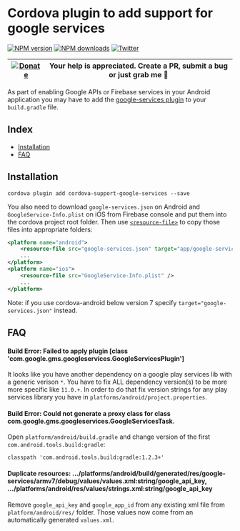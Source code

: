 # Cordova plugin to add support for google services

[![NPM version][npm-version]][npm-url] [![NPM downloads][npm-downloads]][npm-url] [![Twitter][twitter-follow]][twitter-url]

| [![Donate](https://www.paypalobjects.com/en_US/i/btn/btn_donateCC_LG.gif)][donate-url] | Your help is appreciated. Create a PR, submit a bug or just grab me :beer: |
|-|-|

As part of enabling Google APIs or Firebase services in your Android application you may have to add the [google-services plugin](https://developers.google.com/android/guides/google-services-plugin) to your `build.gradle` file.

## Index

<!-- MarkdownTOC levels="2" autolink="true" -->

- [Installation](#installation)
- [FAQ](#faq)

<!-- /MarkdownTOC -->

## Installation

    cordova plugin add cordova-support-google-services --save

You also need to download `google-services.json` on Android and `GoogleService-Info.plist` on iOS from Firebase console and put them into the cordova project root folder. Then use [`<resource-file>`](http://cordova.apache.org/docs/en/latest/config_ref/index.html#resource-file) to copy those files into appropriate folders:

```xml
<platform name="android">
    <resource-file src="google-services.json" target="app/google-services.json" />
    ...
</platform>
<platform name="ios">
    <resource-file src="GoogleService-Info.plist" />
    ...
</platform>
```

Note: if you use cordova-android below version 7 specify `target="google-services.json"` instead.

## FAQ

#### Build Error: Failed to apply plugin [class 'com.google.gms.googleservices.GoogleServicesPlugin']
It looks like you have another dependency on a google play services lib with a generic verison `*`. You have to fix ALL dependency version(s) to be more more specific like `11.0.+`. In order to do that fix version strings for any play services library you have in `platforms/android/project.properties`.

#### Build Error: Could not generate a proxy class for class com.google.gms.googleservices.GoogleServicesTask.
Open `platform/android/build.gradle` and change version of the first `com.android.tools.build:gradle`:

    classpath 'com.android.tools.build:gradle:1.2.3+'

#### Duplicate resources: .../platforms/android/build/generated/res/google-services/armv7/debug/values/values.xml:string/google_api_key, .../platforms/android/res/values/strings.xml:string/google_api_key
Remove `google_api_key` and `google_app_id` from any existing xml file from `platform/android/res/` folder. Those values now come from an automatically generated `values.xml`.

[npm-url]: https://www.npmjs.com/package/cordova-support-google-services
[npm-version]: https://img.shields.io/npm/v/cordova-support-google-services.svg
[npm-downloads]: https://img.shields.io/npm/dm/cordova-support-google-services.svg
[twitter-url]: https://twitter.com/chemerisuk
[twitter-follow]: https://img.shields.io/twitter/follow/chemerisuk.svg?style=social&label=Follow%20me
[donate-url]: https://www.paypal.com/cgi-bin/webscr?cmd=_s-xclick&hosted_button_id=UEJW557C3S7EQ&source=url